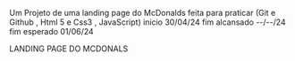 Um Projeto de uma landing page do McDonalds feita para praticar (Git e Github , Html 5 e Css3 , JavaScript)
inicio 30/04/24
fim alcansado --/--/24
fim esperado 01/06/24

LANDING PAGE DO MCDONALS
